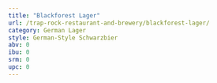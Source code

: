 ```yaml
---
title: "Blackforest Lager"
url: /trap-rock-restaurant-and-brewery/blackforest-lager/
category: German Lager
style: German-Style Schwarzbier
abv: 0
ibu: 0
srm: 0
upc: 0
---
```


